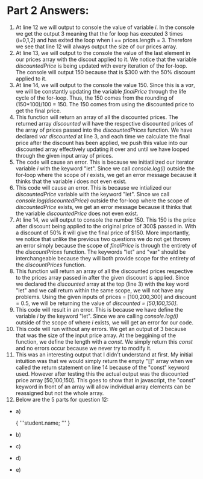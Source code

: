 # Part 2 Answers:
1. At line 12 we will output to console the value of variable *i*. In the console we get the output 3 meaning that the for loop has executed 3 times (i=0,1,2) and has exited the loop when i == prices.length = 3. Therefore we see that line 12 will always output the size of our prices array.
2. At line 13, we will output to the console the value of the last element in our prices array with the discout applied to it. We notice that the variable *discountedPrice* is being updated with every iteration of the for-loop. The console will output 150 because that is $300 with the 50% discount applied to it.
3. At line 14, we will output to the console the value 150. Since this is a *var*, we will be constantly updating the variable *finalPrice* through the life cycle of the for-loop. Thus, the 150 comes from the rounding of (150*100)/100 = 150. The 150 comes from using the discounted price to get the final price.
4. This function will return an array of all the discounted prices. The returned array *discounted* will have the respective discounted prices of the array of prices passed into the *discountedPrices* function.  We have declared *var discounted* at line 3, and each time we calculate the final price after the discount has been applied, we push this value into our discounted array effectively updating it over and until we have looped through the given input array of prices.
5. The code will cause an error. This is because we initiatilized our iterator variable *i* with the keyword "let". Since we call *console.log(i)* outside the for-loop where the scope of *i* exists, we get an error message because it thinks that the variable *i* does not even exist.
6. This code will cause an error. This is because we intialized our *discountedPrice*  variable with the keyword "let". Since we call *console.log(discountedPrice)* outside the for-loop where the scope of *discountedPrice* exists, we get an error message because it thinks that the variable *discountedPrice* does not even exist.
7. At line 14, we will output to console the number 150. This 150 is the price after discount being applied to the original price of 300$ passed in. With a discount of 50% it will give the final price of $150. More importantly, we notice that unlike the previous two questions we do not get thrown an error simply because the scope of *finalPrice* is through the entirety of the *discountPrices* function. The keywords "let" and "var" should be interchangeable because they will both provide scope for the entirety of the *discountPrices* function. 
8. This function will return an array of all the discounted prices respective to the prices array passed in after the given discount is applied. Since we declared the *discounted* array at the top (line 3) with the key word "let" and we call return within the same scope, we will not have any problems. Using the given inputs of prices = [100,200,300] and discount = 0.5, we will be returning the value of *discounted = [50,100,150]*.
9. This code will result in an error. This is because we have define the variable *i* by the keyword "let". Since we are calling *console.log(i)* outside of the scope of where *i* exists, we will get an error for our code.
10. This code will run without any errors. We get an output of 3 because that was the size of the input price array. At the beggining of the function, we define the length with a *const*. We simply return this *const* and no errors occur because we never try to modify it.
11. This was an interesting output that I didn't understand at first. My initial intuition was that we would simply return the empty "[]" array when we called the return statement on line 14 because of the "const" keyword used. However after testing this the actual output was the discounted price array [50,100,150]. This goes to show that in javascript, the "const" keyword in front of an array will allow individual array elements can be reassigned but not the whole array.
12. Below are the 5 parts for question 12:
- a) 
  
  {
  '''student.name; '''
  }
  
- b)
- c)
- d)
- e)